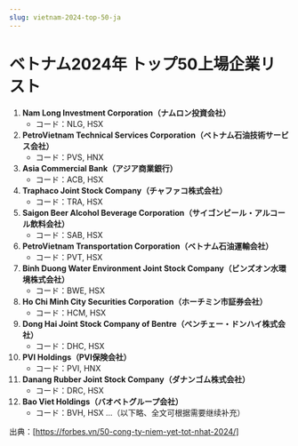 ```yaml
---
slug: vietnam-2024-top-50-ja
---
```


# ベトナム2024年 トップ50上場企業リスト

1. **Nam Long Investment Corporation（ナムロン投資会社）**
    - コード：NLG, HSX
2. **PetroVietnam Technical Services Corporation（ベトナム石油技術サービス会社）**
    - コード：PVS, HNX
3. **Asia Commercial Bank（アジア商業銀行）**
    - コード：ACB, HSX
4. **Traphaco Joint Stock Company（チャファコ株式会社）**
    - コード：TRA, HSX
5. **Saigon Beer Alcohol Beverage Corporation（サイゴンビール・アルコール飲料会社）**
    - コード：SAB, HSX
6. **PetroVietnam Transportation Corporation（ベトナム石油運輸会社）**
    - コード：PVT, HSX
7. **Binh Duong Water Environment Joint Stock Company（ビンズオン水環境株式会社）**
    - コード：BWE, HSX
8. **Ho Chi Minh City Securities Corporation（ホーチミン市証券会社）**
    - コード：HCM, HSX
9. **Dong Hai Joint Stock Company of Bentre（ベンチェー・ドンハイ株式会社）**
    - コード：DHC, HSX
10. **PVI Holdings（PVI保険会社）**
    - コード：PVI, HNX
11. **Danang Rubber Joint Stock Company（ダナンゴム株式会社）**
    - コード：DRC, HSX
12. **Bao Viet Holdings（バオベトグループ会社）**
    - コード：BVH, HSX
...（以下略、全文可根据需要继续补充）

出典：[https://forbes.vn/50-cong-ty-niem-yet-tot-nhat-2024/]